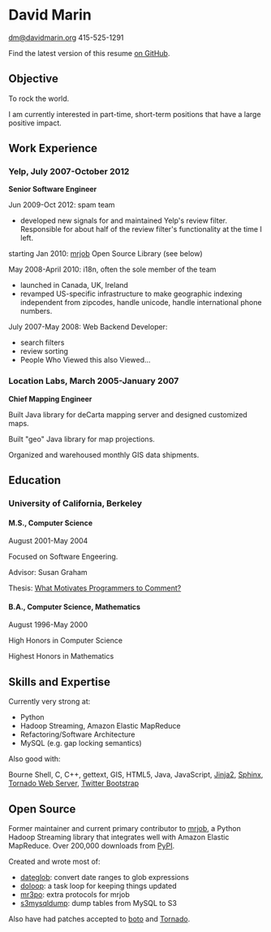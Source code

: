 # David Marin

<dm@davidmarin.org> 415-525-1291

Find the latest version of this resume [on GitHub](https://github.com/davidmarin/resume/).

## Objective

To rock the world.

I am currently interested in part-time, short-term positions that have a large positive impact.

## Work Experience

### Yelp, July 2007-October 2012

**Senior Software Engineer**

Jun 2009-Oct 2012: spam team

* developed new signals for and maintained Yelp's review filter. Responsible for about half of the review filter's functionality at the time I left.

starting Jan 2010: [mrjob](https://github.com/Yelp/mrjob) Open Source Library (see below)

May 2008-April 2010: i18n, often the sole member of the team

* launched in Canada, UK, Ireland
* revamped US-specific infrastructure to make geographic indexing independent from zipcodes, handle unicode, handle international phone numbers.

July 2007-May 2008: Web Backend Developer:

* search filters
* review sorting
* People Who Viewed this also Viewed...

### Location Labs, March 2005-January 2007

**Chief Mapping Engineer**

Built Java library for deCarta mapping server and designed customized maps.

Built "geo" Java library for map projections.

Organized and warehoused monthly GIS data shipments.

## Education

### University of California, Berkeley

#### M.S., Computer Science

August 2001-May 2004

Focused on Software Engeering.

Advisor: Susan Graham

Thesis: [What Motivates Programmers to Comment?](http://harmonia.cs.berkeley.edu/papers/marin-thesis.pdf)

#### B.A., Computer Science, Mathematics

August 1996-May 2000

High Honors in Computer Science

Highest Honors in Mathematics

## Skills and Expertise

Currently very strong at:

* Python
* Hadoop Streaming, Amazon Elastic MapReduce
* Refactoring/Software Architecture
* MySQL (e.g. gap locking semantics)

Also good with:

Bourne Shell, C, C++, gettext, GIS, HTML5, Java, JavaScript, [Jinja2](http://jinja.pocoo.org/docs/), [Sphinx](http://sphinx-doc.org/), [Tornado Web Server](http://www.tornadoweb.org/en/stable/), [Twitter Bootstrap](http://twitter.github.com/bootstrap/)

## Open Source

Former maintainer and current primary contributor to [mrjob](https://github.com/Yelp/mrjob), a Python Hadoop Streaming library that integrates well with Amazon Elastic MapReduce. Over 200,000 downloads from [PyPI](https://pypi.python.org).

Created and wrote most of:

* [dateglob](https://github.com/Yelp/dateglob): convert date ranges to glob expressions
* [doloop](https://github.com/Yelp/doloop): a task loop for keeping things updated
* [mr3po](https://github.com/Yelp/mr3po): extra protocols for mrjob
* [s3mysqldump](https://github.com/Yelp/s3mysqldump): dump tables from MySQL to S3

Also have had patches accepted to [boto](https://github.com/boto/boto) and [Tornado](https://github.com/facebook/tornado).

